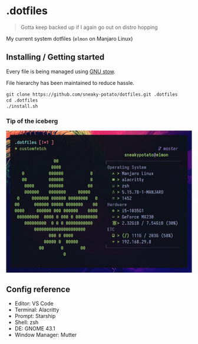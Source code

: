 # .dotfiles

>Gotta keep backed up if I again go out on distro hopping

My current system dotfiles (```elmon``` on Manjaro Linux)

## Installing / Getting started

Every file is being managed using [GNU stow](https://www.gnu.org/software/stow/).

File hierarchy has been maintained to reduce hassle.

```shell
git clone https://github.com/sneaky-potato/dotfiles.git .dotfiles
cd .dotfiles
./install.sh
```

### Tip of the iceberg

![snap](/assets/snap.png)

## Config reference

- Editor: VS Code
- Terminal: Alacritty
- Prompt: Starship
- Shell: zsh
- DE: GNOME 43.1
- Window Manager: Mutter
